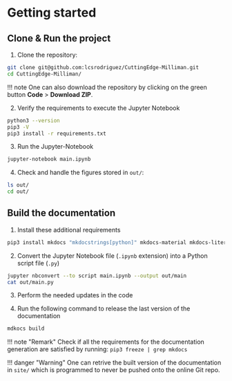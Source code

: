 # Getting started

## Clone & Run the project

1. Clone the repository:
```bash
git clone git@github.com:lcsrodriguez/CuttingEdge-Milliman.git
cd CuttingEdge-Milliman/
```

!!! note
    One can also download the repository by clicking on the green button **Code** > **Download ZIP**.

2. Verify the requirements to execute the Jupyter Notebook
```bash
python3 --version
pip3 -V
pip3 install -r requirements.txt
```

3. Run the Jupyter-Notebook 
```bash
jupyter-notebook main.ipynb
```

4. Check and handle the figures stored in `out/`:
```bash
ls out/
cd out/
```

## Build the documentation

1. Install these additional requirements
```bash
pip3 install mkdocs "mkdocstrings[python]" mkdocs-material mkdocs-literate-nav mkdocs-gen-files
```

2. Convert the Jupyter Notebook file (`.ipynb` extension) into a Python script file (`.py`)
```bash
jupyter nbconvert --to script main.ipynb --output out/main
cat out/main.py
```

3. Perform the needed updates in the code

4. Run the following command to release the last version of the documentation 
```bash
mdkocs build
```

!!! note "Remark"
    Check if all the requirements for the documentation generation are satisfied by running:
    `pip3 freeze | grep mkdocs` 

!!! danger "Warning"
    One can retrive the built version of the documentation in `site/` which is programmed to never be pushed onto the online Git repo.